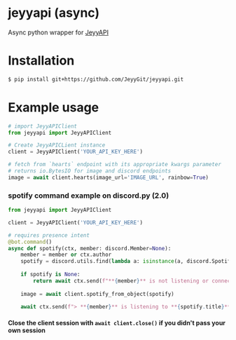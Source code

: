 # jeyyapi (async)
Async python wrapper for [JeyyAPI](https://api.jeyy.xyz)

# Installation
```bash
$ pip install git+https://github.com/JeyyGit/jeyyapi.git
```

# Example usage
```py
# import JeyyAPIClient
from jeyyapi import JeyyAPIClient

# Create JeyyAPICLient instance
client = JeyyAPIClient('YOUR_API_KEY_HERE')

# fetch from `hearts` endpoint with its appropriate kwargs parameter
# returns io.BytesIO for image and discord endpoints
image = await client.hearts(image_url='IMAGE_URL', rainbow=True)
```

### spotify command example on discord.py (2.0)
```py
from jeyyapi import JeyyAPIClient

client = JeyyAPIClient('YOUR_API_KEY_HERE')

# requires presence intent
@bot.command()
async def spotify(ctx, member: discord.Member=None):
    member = member or ctx.author
    spotify = discord.utils.find(lambda a: isinstance(a, discord.Spotify), member.activities)
    
    if spotify is None:
        return await ctx.send(f"**{member}** is not listening or connected to Spotify.")
    
    image = await client.spotify_from_object(spotify)
    
    await ctx.send(f"> **{member}** is listening to **{spotify.title}**", file=discord.File(image, 'spotify.png'))
```

#### Close the client session with `await client.close()` if you didn't pass your own session

